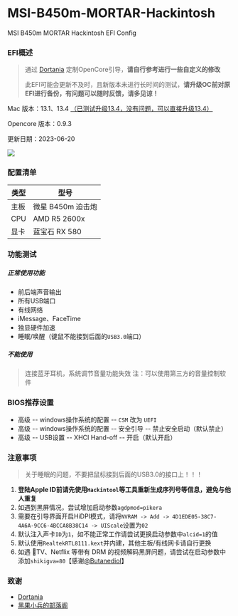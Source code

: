 # MSI-B450m-MORTAR-Hackintosh
MSI B450m MORTAR Hackintosh EFI Config
### EFI概述

> 通过 [Dortania](https://dortania.github.io/OpenCore-Install-Guide/AMD/zen.html) 定制OpenCore引导，**请自行参考进行一些自定义的修改**
>
> 此EFI可能会更新不及时，且新版本未进行长时间的测试，**请升级OC前对原EFI进行备份，有问题可以随时反馈，请多见谅！**

Mac 版本：13.1、13.4 <u>（已测试升级13.4，没有问题，可以直接升级13.4）</u>

Opencore 版本：0.9.3

更新日期：2023-06-20

![](https://github.com/NanjolnoRing/blog-img/blob/main/截屏2023-07-09%2013.20.03.png?raw=true)



### 配置清单

| 类型 | 型号              |
| ---- | ----------------- |
| 主板 | 微星 B450m 迫击炮 |
| CPU  | AMD R5 2600x      |
| 显卡 | 蓝宝石 RX 580     |



### 功能测试

##### 正常使用功能

* 前后端声音输出
* 所有USB端口
* 有线网络
* iMessage、FaceTime
* 独显硬件加速
* 睡眠/唤醒（键鼠不能接到后面的`USB3.0`端口）

##### 不能使用

> 连接蓝牙耳机，系统调节音量功能失效
> 注：可以使用第三方的音量控制软件



### BIOS推荐设置

* 高级 -- windows操作系统的配置 -- `CSM` 改为 `UEFI`
* 高级 -- windows操作系统的配置 -- 安全引导 -- 禁止安全启动（默认禁止）
* 高级 -- USB设置 -- XHCI Hand-off -- 开启（默认开启）



### 注意事项
> 关于睡眠的问题，不要把鼠标接到后面的USB3.0的接口上！！！
1. **登陆Apple ID前请先使用`Hackintool`等工具重新生成序列号等信息，避免与他人重复**
2. 如遇到黑屏情况，尝试增加启动参数`agdpmod=pikera`
3. 需要在引导界面开启HiDPI模式，请将`NVRAM -> Add -> 4D1EDE05-38C7-4A6A-9CC6-4BCCA8B38C14 -> UIScale`设置为`02`
4. 默认注入声卡`ID`为`1`，如不能正常工作请尝试更换启动参数中`alcid=1`的值
5. 默认使用`RealtekRTL8111.kext`并内建，其他主板/有线网卡请自行更换
6. 如遇 TV、Netflix 等带有 DRM 的视频解码黑屏问题，请尝试在启动参数中添加`shikigva=80`【感谢[@Butanediol](https://github.com/Butanediol)】



### 致谢

* [Dortania](https://dortania.github.io/OpenCore-Install-Guide/AMD/zen.html)
* [黑果小兵的部落阁](https://blog.daliansky.net)

